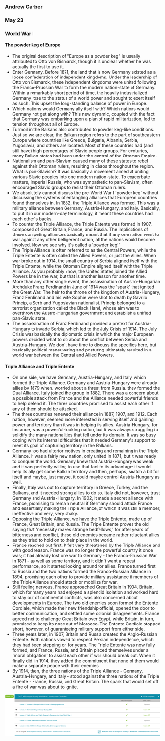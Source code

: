 ### Andrew Garber
### May 23
### World War I
 
#### The powder keg of Europe
 - The original description of "Europe as a powder keg" is usually attributed to Otto von Bismarck, though it is unclear whether he was actually the first to use it.
 - Enter Germany. Before 1871, the land that is now Germany existed as a loose confederation of independent kingdoms. Under the leadership of Otto von Bismarck, these independent kingdoms were united following the Franco-Prussian War to form the modern nation-state of Germany. Within a remarkably short period of time, the heavily industrialized Germany rose to the status of a world power and sought to exert itself as such. This upset the long-standing balance of power in Europe.
 - Which nations would Germany ally itself with? Which nations would Germany not get along with? This new dynamic, coupled with the fact that Germany was embarking upon a plan of rapid militarization, led to tension throughout all of Europe.
 - Turmoil in the Balkans also contributed to powder keg-like conditions. Just so we are clear, the Balkan region refers to the part of southeastern Europe where countries like Greece, Bulgaria, Albania, Serbia, Yugoslavia, and others are located. Most of these countries had (and still have) high percentages of Slavic people groups. For centuries, many Balkan states had been under the control of the Ottoman Empire.
 - Nationalism and pan-Slavism caused many of these states to rebel against their Ottoman rulers, resulting in chaos throughout the region. What is pan-Slavism? It was basically a movement aimed at uniting various Slavic peoples into one modern nation-state. To exacerbate matters, Imperial Russia, who was sympathetic to pan-Slavism, often encouraged Slavic groups to resist their Ottoman rulers.
 - We absolutely cannot discuss the pre-World War I 'powder keg' without discussing the systems of entangling alliances that European countries found themselves in. In 1882, the Triple Alliance was formed. This was a military alliance between Germany, Austria-Hungary, and Italy. Basically, to put it in our modern-day terminology, it meant these countries had each other's backs.
 - To counter the Triple Alliance, the Triple Entente was formed in 1907, composed of Great Britain, France, and Russia. The implications of these competing alliances basically meant that if any one nation went to war against any other belligerent nation, all the nations would become involved. Now we see why it's called a 'powder keg!'
 - The Triple Alliance is often referred to as the Central Powers, while the Triple Entente is often called the Allied Powers, or just the Allies. When war broke out in 1914, the small country of Serbia aligned itself with the Triple Entente, while the Ottoman Empire aligned itself with the Triple Alliance. As you probably know, the United States joined the Allied Powers late in the war, but that is another lesson for another time.
 - More than any other single event, the assassination of Austro-Hungarian Archduke Franz Ferdinand in June of 1914 was the 'spark' that ignited the Great War. The heir to the throne of the kingdom of Austria-Hungary, Franz Ferdinand and his wife Sophie were shot to death by Gavrilo Princip, a Serb and Yugoslavian nationalist. Princip belonged to a terrorist organization called the Black Hand, whose aim was to overthrow the Austro-Hungarian government and establish a unified pan-Slavic state.
 - The assassination of Franz Ferdinand provided a pretext for Austria-Hungary to invade Serbia, which led to the July Crisis of 1914. The July Crisis was basically the diplomatic crisis in which the major European powers decided what to do about the conflict between Serbia and Austria-Hungary. We don't have time to discuss the specifics here, but basically political maneuvering and posturing ultimately resulted in a world war between the Central and Allied Powers.

#### Triple Alliance and Triple Entente
 - On one side, we have Germany, Austria-Hungary, and Italy, which formed the Triple Alliance. Germany and Austria-Hungary were already allies by 1879 when, worried about a threat from Russia, they formed the Dual Alliance. Italy joined the group in 1882. There was a concern about a possible attack from France and the Alliance needed powerful friends to help defend it. The three countries promised to assist each other if any of them should be attacked.
 - The three countries renewed their alliance in 1887, 1907, and 1912. Each nation, however, seemed more interested in serving itself and gaining power and territory than it was in helping its allies. Austria-Hungary, for instance, was a powerful-looking nation, but it was always struggling to solidify the many nationalities that fell under its domain. It was so busy coping with its internal difficulties that it needed Germany's support to meet its goal of capturing territory in the Balkans.
 - Germany too had ulterior motives in creating and remaining in the Triple Alliance. It was a fairly new nation, only united in 1871, but it was ready to conquer the world. Germany knew that Austria-Hungary was weak and it was perfectly willing to use that fact to its advantage: it would help its ally get some Balkan territory and then, perhaps, snatch a bit for itself and maybe, just maybe, it could maybe control Austria-Hungary as well.
 - Finally, Italy was out to capture territory in Greece, Turkey, and the Balkans, and it needed strong allies to do so. Italy did not, however, trust Germany and Austria-Hungary. In 1902, it made a secret alliance with France, promising to remain neutral if Germany should attack France and essentially making the Triple Alliance, of which it was still a member, ineffective and very, very shaky.
 - Opposing the Triple Alliance, we have the Triple Entente, made up of France, Great Britain, and Russia. The Triple Entente proves the old saying that 'necessity makes strange bedfellows,' for after years of bitterness and conflict, these old enemies became rather reluctant allies as they tried to hold on to their place in the world.
 - France reached out first. It felt very threatened by the Triple Alliance and with good reason. France was no longer the powerful country it once was; it had already lost one war to Germany - the Franco-Prussian War in 1871 - as well as some territory, and it didn't want a repeat performance, so it started looking around for allies. France turned first to Russia and the two nations formed the Franco-Russian Alliance in 1894, promising each other to provide military assistance if members of the Triple Alliance should attack or mobilize for war.
 - Still feeling nervous, France approached Great Britain in 1904. Britain, which for many years had enjoyed a splendid isolation and worked hard to stay out of continental conflicts, was also concerned about developments in Europe. The two old enemies soon formed the Entente Cordiale, which made their new friendship official, opened the door to better communication, and settled some colonial disagreements. France agreed not to challenge Great Britain over Egypt, while Britain, in turn, promised to keep its nose out of Morocco. The Entente Cordiale stopped short, however, of guaranteeing military support from either side.
 - Three years later, in 1907, Britain and Russia created the Anglo-Russian Entente. Both nations vowed to respect Persian independence, which they had been stepping on for years. The Triple Entente was now fully formed, and France, Russia, and Britain placed themselves under a 'moral obligation' to assist each other if war should break out. When it finally did, in 1914, they added the commitment that none of them would make a separate peace with their enemies.
 - By 1914, then, the three nations of the Triple Alliance - Germany, Austria-Hungary, and Italy - stood against the three nations of the Triple Entente - France, Russia, and Great Britain. The spark that would set off a fire of war was about to ignite.

![Alt text](Media/worldwar1.png)